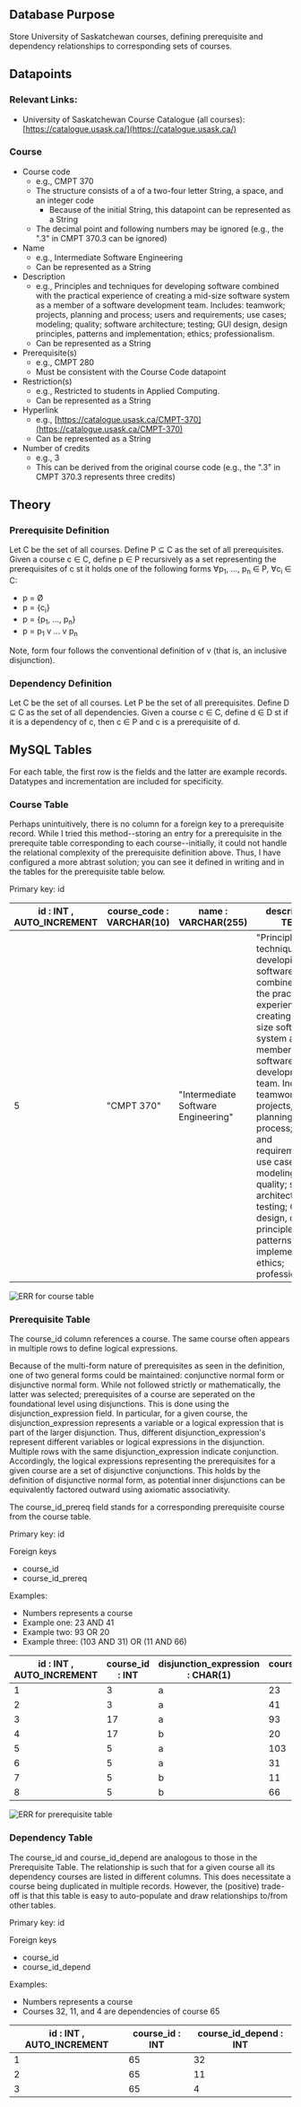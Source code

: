 ## Database Purpose

Store University of Saskatchewan courses, defining prerequisite and dependency relationships to corresponding sets of courses.

## Datapoints

### Relevant Links:

- University of Saskatchewan Course Catalogue (all courses): [https://catalogue.usask.ca/](https://catalogue.usask.ca/)

### Course

- Course code
  - e.g., CMPT 370
  - The structure consists of a of a two-four letter String, a space, and an integer code
    - Because of the initial String, this datapoint can be represented as a String
  - The decimal point and following numbers may be ignored (e.g., the ".3" in CMPT 370.3 can be ignored)
- Name
  - e.g., Intermediate Software Engineering
  - Can be represented as a String
- Description
  - e.g., Principles and techniques for developing software combined with the practical experience of creating a mid-size software system as a member of a software development team. Includes: teamwork; projects, planning and process; users and requirements; use cases; modeling; quality; software architecture; testing; GUI design, design principles, patterns and implementation; ethics; professionalism.
  - Can be represented as a String
- Prerequisite(s)
  - e.g., CMPT 280
  - Must be consistent with the Course Code datapoint
- Restriction(s)
  - e.g., Restricted to students in Applied Computing.
  - Can be represented as a String
- Hyperlink
  - e.g., [https://catalogue.usask.ca/CMPT-370](https://catalogue.usask.ca/CMPT-370)
  - Can be represented as a String
- Number of credits
  - e.g., 3
  - This can be derived from the original course code (e.g., the ".3" in CMPT 370.3 represents three credits)

## Theory

### Prerequisite Definition

Let C be the set of all courses. Define P ⊆ C as the set of all prerequisites. Given a course c ∈ C, define p ∈ P recursively as a set representing the prerequisites of c st it holds one of the following forms ∀p<sub>1</sub>, ..., p<sub>n</sub> ∈ P, ∀c<sub>i</sub> ∈ C:

- p = Ø
- p = {c<sub>i</sub>}
- p = {p<sub>1</sub>, ..., p<sub>n</sub>}
- p = p<sub>1</sub> v ... v p<sub>n</sub>

Note, form four follows the conventional definition of v (that is, an inclusive disjunction).

### Dependency Definition

Let C be the set of all courses. Let P be the set of all prerequisites. Define D ⊆ C as the set of all dependencies. Given a course c ∈ C, define d ∈ D st if it is a dependency of c, then c ∈ P and c is a prerequisite of d.

## MySQL Tables

For each table, the first row is the fields and the latter are example records. Datatypes and incrementation are included for specificity.

### Course Table

Perhaps unintuitively, there is no column for a foreign key to a prerequisite record. While I tried this method--storing an entry for a prerequisite in the prerequite table corresponding to each course--initially, it could not handle the relational complexity of the prerequisite definition above. Thus, I have configured a more abtrast solution; you can see it defined in writing and in the tables for the prerequisite table below.

Primary key: id

| id : INT , AUTO_INCREMENT | course_code : VARCHAR(10) | name : VARCHAR(255)                 | description : TEXT                                                                                                                                                                                                                                                                                                                                                                                           | restrictions : TEXT                            | hyperlink : VARCHAR(255)            | num_credits : INT |
| ------------------------- | ------------------------- | ----------------------------------- | ------------------------------------------------------------------------------------------------------------------------------------------------------------------------------------------------------------------------------------------------------------------------------------------------------------------------------------------------------------------------------------------------------------ | ---------------------------------------------- | ----------------------------------- | ----------------- |
| 5                         | "CMPT 370"                | "Intermediate Software Engineering" | "Principles and techniques for developing software combined with the practical experience of creating a mid-size software system as a member of a software development team. Includes: teamwork; projects, planning and process; users and requirements; use cases; modeling; quality; software architecture; testing; GUI design, design principles, patterns and implementation; ethics; professionalism." | "Restricted to students in Applied Computing." | https://catalogue.usask.ca/CMPT-370 | 3                 |

![ERR for course table](course_table.png)

### Prerequisite Table

The course_id column references a course. The same course often appears in multiple rows to define logical expressions.

Because of the multi-form nature of prerequisites as seen in the definition, one of two general forms could be maintained: conjunctive normal form or disjunctive normal form. While not followed strictly or mathematically, the latter was selected; prerequisites of a course are seperated on the foundational level using disjunctions. This is done using the disjunction_expression field. In particular, for a given course, the disjunction_expression represents a variable or a logical expression that is part of the larger disjunction. Thus, different disjunction_expression's represent different variables or logical expressions in the disjunction. Multiple rows with the same disjunction_expression indicate conjunction. Accordingly, the logical expressions representing the prerequisites for a given course are a set of disjunctive conjunctions. This holds by the definition of disjunctive normal form, as potential inner disjunctions can be equivalently factored outward using axiomatic associativity.

The course_id_prereq field stands for a corresponding prerequisite course from the course table.

Primary key: id

Foreign keys

- course_id
- course_id_prereq

Examples:

- Numbers represents a course
- Example one: 23 AND 41
- Example two: 93 OR 20
- Example three: (103 AND 31) OR (11 AND 66)

| id : INT , AUTO_INCREMENT | course_id : INT | disjunction_expression : CHAR(1) | course_id_prereq : INT |
| ------------------------- | --------------- | -------------------------------- | ---------------------- |
| 1                         | 3               | a                                | 23                     |
| 2                         | 3               | a                                | 41                     |
| 3                         | 17              | a                                | 93                     |
| 4                         | 17              | b                                | 20                     |
| 5                         | 5               | a                                | 103                    |
| 6                         | 5               | a                                | 31                     |
| 7                         | 5               | b                                | 11                     |
| 8                         | 5               | b                                | 66                     |

![ERR for prerequisite table](prerequisite_table.png)

### Dependency Table

The course_id and course_id_depend are analogous to those in the Prerequisite Table. The relationship is such that for a given course all its dependency courses are listed in different columns. This does necessitate a course being duplicated in multiple records. However, the (positive) trade-off is that this table is easy to auto-populate and draw relationships to/from other tables.

Primary key: id

Foreign keys

- course_id
- course_id_depend

Examples:

- Numbers represents a course
- Courses 32, 11, and 4 are dependencies of course 65

| id : INT , AUTO_INCREMENT | course_id : INT | course_id_depend : INT |
| ------------------------- | --------------- | ---------------------- |
| 1                         | 65              | 32                     |
| 2                         | 65              | 11                     |
| 3                         | 65              | 4                      |
